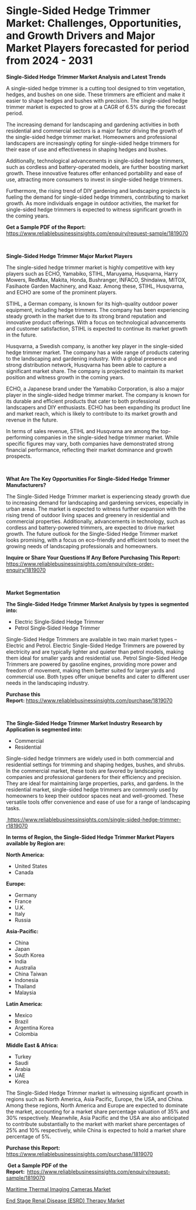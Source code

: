 <p><h1>Single‑Sided Hedge Trimmer Market: Challenges, Opportunities, and Growth Drivers and Major Market Players forecasted for period from 2024 - 2031</h1></p><p><strong>Single‑Sided Hedge Trimmer Market Analysis and Latest Trends</strong></p>
<p><p>A single-sided hedge trimmer is a cutting tool designed to trim vegetation, hedges, and bushes on one side. These trimmers are efficient and make it easier to shape hedges and bushes with precision. The single-sided hedge trimmer market is expected to grow at a CAGR of 6.5% during the forecast period.</p><p>The increasing demand for landscaping and gardening activities in both residential and commercial sectors is a major factor driving the growth of the single-sided hedge trimmer market. Homeowners and professional landscapers are increasingly opting for single-sided hedge trimmers for their ease of use and effectiveness in shaping hedges and bushes.</p><p>Additionally, technological advancements in single-sided hedge trimmers, such as cordless and battery-operated models, are further boosting market growth. These innovative features offer enhanced portability and ease of use, attracting more consumers to invest in single-sided hedge trimmers.</p><p>Furthermore, the rising trend of DIY gardening and landscaping projects is fueling the demand for single-sided hedge trimmers, contributing to market growth. As more individuals engage in outdoor activities, the market for single-sided hedge trimmers is expected to witness significant growth in the coming years.</p></p>
<p><strong>Get a Sample PDF of the Report:&nbsp;</strong> <a href="https://www.reliablebusinessinsights.com/enquiry/request-sample/1819070">https://www.reliablebusinessinsights.com/enquiry/request-sample/1819070</a></p>
<p>&nbsp;</p>
<p><strong>Single‑Sided Hedge Trimmer Major Market Players</strong></p>
<p><p>The single-sided hedge trimmer market is highly competitive with key players such as ECHO, Yamabiko, STIHL, Maruyama, Husqvarna, Harry Mowers, RedMax, Makita, Honda, Bushranger, INFACO, Shindaiwa, MITOX, Fasihaote Garden Machinery, and Kaaz. Among these, STIHL, Husqvarna, and ECHO are some of the prominent players.</p><p>STIHL, a German company, is known for its high-quality outdoor power equipment, including hedge trimmers. The company has been experiencing steady growth in the market due to its strong brand reputation and innovative product offerings. With a focus on technological advancements and customer satisfaction, STIHL is expected to continue its market growth in the future.</p><p>Husqvarna, a Swedish company, is another key player in the single-sided hedge trimmer market. The company has a wide range of products catering to the landscaping and gardening industry. With a global presence and strong distribution network, Husqvarna has been able to capture a significant market share. The company is projected to maintain its market position and witness growth in the coming years.</p><p>ECHO, a Japanese brand under the Yamabiko Corporation, is also a major player in the single-sided hedge trimmer market. The company is known for its durable and efficient products that cater to both professional landscapers and DIY enthusiasts. ECHO has been expanding its product line and market reach, which is likely to contribute to its market growth and revenue in the future.</p><p>In terms of sales revenue, STIHL and Husqvarna are among the top-performing companies in the single-sided hedge trimmer market. While specific figures may vary, both companies have demonstrated strong financial performance, reflecting their market dominance and growth prospects.</p></p>
<p>&nbsp;</p>
<p><strong>What Are The Key Opportunities For Single‑Sided Hedge Trimmer Manufacturers?</strong></p>
<p><p>The Single-Sided Hedge Trimmer market is experiencing steady growth due to increasing demand for landscaping and gardening services, especially in urban areas. The market is expected to witness further expansion with the rising trend of outdoor living spaces and greenery in residential and commercial properties. Additionally, advancements in technology, such as cordless and battery-powered trimmers, are expected to drive market growth. The future outlook for the Single-Sided Hedge Trimmer market looks promising, with a focus on eco-friendly and efficient tools to meet the growing needs of landscaping professionals and homeowners.</p></p>
<p><strong>Inquire or Share Your Questions If Any Before Purchasing This Report:</strong> <a href="https://www.reliablebusinessinsights.com/enquiry/pre-order-enquiry/1819070">https://www.reliablebusinessinsights.com/enquiry/pre-order-enquiry/1819070</a></p>
<p>&nbsp;</p>
<p><strong>Market Segmentation</strong></p>
<p><strong>The Single‑Sided Hedge Trimmer Market Analysis by types is segmented into:</strong></p>
<p><ul><li>Electric Single‑Sided Hedge Trimmer</li><li>Petrol Single‑Sided Hedge Trimmer</li></ul></p>
<p><p>Single-Sided Hedge Trimmers are available in two main market types – Electric and Petrol. Electric Single-Sided Hedge Trimmers are powered by electricity and are typically lighter and quieter than petrol models, making them ideal for smaller yards and residential use. Petrol Single-Sided Hedge Trimmers are powered by gasoline engines, providing more power and freedom of movement, making them better suited for larger yards and commercial use. Both types offer unique benefits and cater to different user needs in the landscaping industry.</p></p>
<p><strong>Purchase this Report:&nbsp;</strong><a href="https://www.reliablebusinessinsights.com/purchase/1819070">https://www.reliablebusinessinsights.com/purchase/1819070</a></p>
<p>&nbsp;</p>
<p><strong>The Single‑Sided Hedge Trimmer Market Industry Research by Application is segmented into:</strong></p>
<p><ul><li>Commercial</li><li>Residential</li></ul></p>
<p><p>Single-sided hedge trimmers are widely used in both commercial and residential settings for trimming and shaping hedges, bushes, and shrubs. In the commercial market, these tools are favored by landscaping companies and professional gardeners for their efficiency and precision. They are ideal for maintaining large properties, parks, and gardens. In the residential market, single-sided hedge trimmers are commonly used by homeowners to keep their outdoor spaces neat and well-groomed. These versatile tools offer convenience and ease of use for a range of landscaping tasks.</p></p>
<p><a href="https://www.reliablebusinessinsights.com/single-sided-hedge-trimmer-r1819070">&nbsp;https://www.reliablebusinessinsights.com/single-sided-hedge-trimmer-r1819070</a></p>
<p><strong>In terms of Region, the Single‑Sided Hedge Trimmer Market Players available by Region are:</strong></p>
<p>
    <p> <strong> North America: </strong>
        <ul>
            <li>United States</li>
            <li>Canada</li>
        </ul>
        </p> 
    <p> <strong> Europe: </strong>
        <ul>
            <li>Germany</li>
            <li>France</li>
            <li>U.K.</li>
            <li>Italy</li>
            <li>Russia</li>
        </ul>
        </p> 
    <p> <strong> Asia-Pacific: </strong>
        <ul>
            <li>China</li>
            <li>Japan</li>
            <li>South Korea</li>
            <li>India</li>
            <li>Australia</li>
            <li>China Taiwan</li>
            <li>Indonesia</li>
            <li>Thailand</li>
            <li>Malaysia</li>
        </ul>
        </p> 
    <p> <strong> Latin America: </strong>
        <ul>
            <li>Mexico</li>
            <li>Brazil</li>
            <li>Argentina Korea</li>
            <li>Colombia</li>
        </ul>
        </p> 
    <p> <strong> Middle East & Africa: </strong>
        <ul>
            <li>Turkey</li>
            <li>Saudi</li>
            <li>Arabia</li>
            <li>UAE</li>
            <li>Korea</li>
        </ul>
    </p>
    </p>
<p><p>The Single-Sided Hedge Trimmer market is witnessing significant growth in regions such as North America, Asia Pacific, Europe, the USA, and China. Among these regions, North America and Europe are expected to dominate the market, accounting for a market share percentage valuation of 35% and 30% respectively. Meanwhile, Asia Pacific and the USA are also anticipated to contribute substantially to the market with market share percentages of 25% and 10% respectively, while China is expected to hold a market share percentage of 5%.</p></p>
<p><strong>Purchase this Report: </strong><a href="https://www.reliablebusinessinsights.com/purchase/1819070">https://www.reliablebusinessinsights.com/purchase/1819070</a></p>
<p>&nbsp;<strong>Get a Sample PDF of the Report:&nbsp;&nbsp;</strong><a href="https://www.reliablebusinessinsights.com/enquiry/request-sample/1819070">https://www.reliablebusinessinsights.com/enquiry/request-sample/1819070</a></p>
<p><strong></strong></p>
<p><p><a href="https://github.com/arionmp/Market-Research-Report-List-4/blob/main/maritime-thermal-imaging-cameras-market.md">Maritime Thermal Imaging Cameras Market</a></p><p><a href="https://github.com/SheilaBruen2023/Market-Research-Report-List-2/blob/main/end-stage-renal-disease-esrd-therapy-market.md">End Stage Renal Disease (ESRD) Therapy Market</a></p></p>